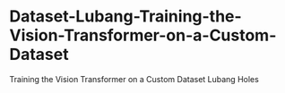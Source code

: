 # Dataset-Lubang-Training-the-Vision-Transformer-on-a-Custom-Dataset
Training the Vision Transformer on a Custom Dataset Lubang Holes

